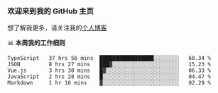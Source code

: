 ### 欢迎来到我的 GitHub 主页

想了解我更多，请关注我的[个人博客](https://leoku.top)


📊 **本周我的工作细则**
<!--START_SECTION:waka-->
```text
TypeScript   37 hrs 56 mins  █████████████████░░░░░░░░   68.34 % 
JSON         8 hrs 27 mins   ███▓░░░░░░░░░░░░░░░░░░░░░   15.23 % 
Vue.js       3 hrs 30 mins   █▓░░░░░░░░░░░░░░░░░░░░░░░   06.33 % 
JavaScript   2 hrs 28 mins   █░░░░░░░░░░░░░░░░░░░░░░░░   04.47 % 
Markdown     1 hr 16 mins    ▓░░░░░░░░░░░░░░░░░░░░░░░░   02.29 % 
```
<!--END_SECTION:waka-->
